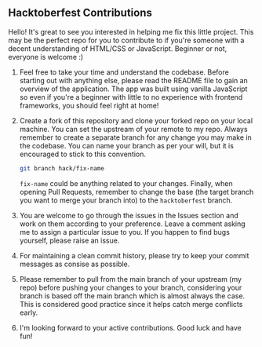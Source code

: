 
## Hacktoberfest Contributions

Hello! It's great to see you interested in helping me fix this little project. This may be the perfect repo for you to contribute to if you're someone with a decent understanding of HTML/CSS or JavaScript. Beginner or not, everyone is welcome :)

1. Feel free to take your time and understand the codebase. Before starting out with anything else, please read the README file to gain an overview of the application. The app was built using vanilla JavaScript so even if you're a beginner with little to no experience with frontend frameworks, you should feel right at home!

2. Create a fork of this repository and clone your forked repo on your local machine. You can set the upstream of your remote to my repo. Always remember to create a separate branch for any change you may make in the codebase. You can name your branch as per your will, but it is encouraged to stick to this convention. 
    ```bash 
    git branch hack/fix-name
    ```
    `fix-name` could be anything related to your changes. Finally, when opening Pull Requests, remember to change the base (the target branch you want to merge your branch into) to the `hacktoberfest` branch. 

3. You are welcome to go through the issues in the Issues section and work on them according to your preference. Leave a comment asking me to assign a particular issue to you. If you happen to find bugs yourself, please raise an issue.

4. For maintaining a clean commit history, please try to keep your commit messages as consise as possible. 

4. Please remember to pull from the main branch of your upstream (my repo) before pushing your changes to your branch, considering your branch is based off the main branch which is almost always the case. This is considered good practice since it helps catch merge conflicts early.

5. I'm looking forward to your active contributions. Good luck and have fun!
